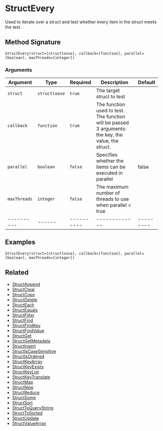 # StructEvery

Used to iterate over a struct and test whether every item in the struct meets the test.

## Method Signature

```
StructEvery(struct=[structloose], callback=[function], parallel=[boolean], maxThreads=[integer])
```

### Arguments

| Argument     | Type          | Required   | Description                                                                                         | Default   |
| ------------ | ------------- | ---------- | --------------------------------------------------------------------------------------------------- | --------- |
| `struct`     | `structloose` | `true`     | The target struct to test                                                                           |           |
| `callback`   | `function`    | `true`     | The function used to test. The function will be passed 3 arguments: the key, the value, the struct. |           |
| `parallel`   | `boolean`     | `false`    | Specifies whether the items can be executed in parallel                                             | false     |
| `maxThreads` | `integer`     | `false`    | The maximum number of threads to use when parallel = true                                           |           |
| ----------   | ------        | ---------- | -------------                                                                                       | --------- |

## Examples

```
StructEvery(struct=[structloose], callback=[function], parallel=[boolean], maxThreads=[integer])
```

## Related

* [StructAppend](structappend.md)
* [StructClear](structclear.md)
* [StructCopy](structcopy.md)
* [StructDelete](structdelete.md)
* [StructEach](structeach.md)
* [StructEquals](structequals.md)
* [StructFilter](structfilter.md)
* [StructFind](structfind.md)
* [StructFindKey](structfindkey.md)
* [StructFindValue](structfindvalue.md)
* [StructGet](structget.md)
* [StructGetMetadata](structgetmetadata.md)
* [StructInsert](structinsert.md)
* [StructIsCaseSensitive](structiscasesensitive.md)
* [StructIsOrdered](structisordered.md)
* [StructKeyArray](structkeyarray.md)
* [StructKeyExists](structkeyexists.md)
* [StructKeyList](structkeylist.md)
* [StructKeyTranslate](structkeytranslate.md)
* [StructMap](structmap.md)
* [StructNew](structnew.md)
* [StructReduce](structreduce.md)
* [StructSome](structsome.md)
* [StructSort](structsort.md)
* [StructToQueryString](structtoquerystring.md)
* [StructToSorted](structtosorted.md)
* [StructUpdate](structupdate.md)
* [StructValueArray](structvaluearray.md)
